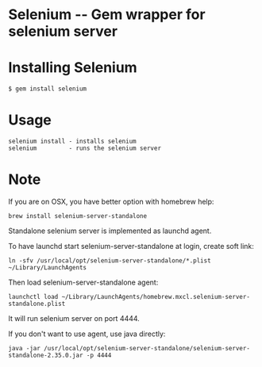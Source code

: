 # Selenium -- Gem wrapper for selenium server

# Installing Selenium

    $ gem install selenium

# Usage

    selenium install - installs selenium
    selenium         - runs the selenium server 
    
# Note

If you are on OSX, you have better option with homebrew help:

    brew install selenium-server-standalone

Standalone selenium server is implemented as launchd agent.

To have launchd start selenium-server-standalone at login, create soft link:

    ln -sfv /usr/local/opt/selenium-server-standalone/*.plist ~/Library/LaunchAgents

Then load selenium-server-standalone agent:

    launchctl load ~/Library/LaunchAgents/homebrew.mxcl.selenium-server-standalone.plist

It will run selenium server on port 4444.

If you don't want to use agent, use java directly:

    java -jar /usr/local/opt/selenium-server-standalone/selenium-server-standalone-2.35.0.jar -p 4444

